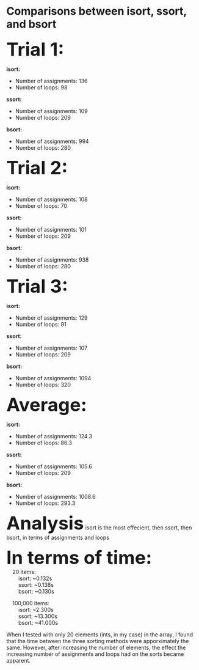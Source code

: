<h1>Comparisons between isort, ssort, and bsort</h1>

<font size = 18><b>Trial 1:</b></font>

<b>isort:</b>
* Number of assignments: 136
* Number of loops: 98

<b>ssort:</b>
* Number of assignments: 109
* Number of loops: 209

<b>bsort:</b>
* Number of assignments: 994
* Number of loops: 280

<font size = 32><b>Trial 2:</b></font>

<b>isort:</b>
* Number of assignments: 108
* Number of loops: 70

<b>ssort:</b>
* Number of assignments: 101
* Number of loops: 209

<b>bsort:</b>
* Number of assignments: 938
* Number of loops: 280

<font size = 32><b>Trial 3:</b></font>

<b>isort:</b>
* Number of assignments: 129
* Number of loops: 91

<b>ssort:</b>
* Number of assignments: 107
* Number of loops: 209

<b>bsort:</b>
* Number of assignments: 1094
* Number of loops: 320

<font size = 32><b>Average:</b></font>

<b>isort:</b>
* Number of assignments: 124.3
* Number of loops: 86.3

<b>ssort:</b>
* Number of assignments: 105.6
* Number of loops: 209

<b>bsort:</b>
* Number of assignments: 1008.6
* Number of loops: 293.3

<font size = 32><b>Analysis</b></font>
isort is the most effecient, then ssort, then bsort, in terms of assignments and loops

<font size = 32><b>In terms of time:</b></font><br>
&nbsp;&nbsp;&nbsp;&nbsp;20 items:<br>
&nbsp;&nbsp;&nbsp;&nbsp;&nbsp;&nbsp;&nbsp;&nbsp;isort: ~0.132s<br>
&nbsp;&nbsp;&nbsp;&nbsp;&nbsp;&nbsp;&nbsp;&nbsp;ssort: ~0.138s<br>
&nbsp;&nbsp;&nbsp;&nbsp;&nbsp;&nbsp;&nbsp;&nbsp;bsort: ~0.130s<br>

&nbsp;&nbsp;&nbsp;&nbsp;100,000 items:<br>
&nbsp;&nbsp;&nbsp;&nbsp;&nbsp;&nbsp;&nbsp;&nbsp;isort: ~2.300s<br>
&nbsp;&nbsp;&nbsp;&nbsp;&nbsp;&nbsp;&nbsp;&nbsp;ssort: ~13.300s<br>
&nbsp;&nbsp;&nbsp;&nbsp;&nbsp;&nbsp;&nbsp;&nbsp;bsort: ~41.000s<br>

When I tested with only 20 elements (ints, in my case) in the array, I found that the time between the three sorting methods were apporximately the same. However, after increasing the number of elements, the effect the increasing number of assignments and loops had on the sorts became apparent.
